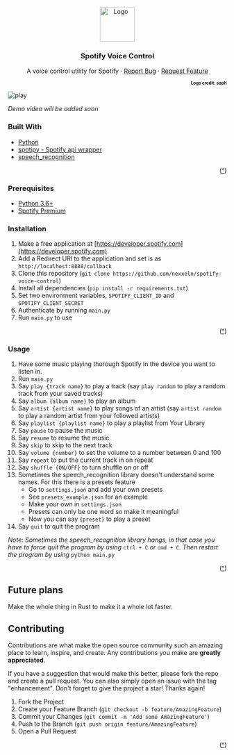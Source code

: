 ﻿<div id="top"></div>

<!-- PROJECT LOGO -->
<br />
<div align="center">
  <a href="https://github.com/nexxel/spotify-voice-control">
    <img src="https://i.imgur.com/MFthi3e.png" alt="Logo" width="80" height="80">
  </a>

<h3 align="center">Spotify Voice Control</h3>

  <p align="center">
    A voice control utility for Spotify
    · 
    <a href="https://github.com/nexxeln/spotify-voice-control/issues">Report Bug</a>
    ·
    <a href="https://github.com/nexxeln/spotify-voice-control/issues">Request Feature</a>
  </p>
</div>

<p align="right" ><sup><sub><b>Logo credit: soph</b></sub></sup></p>

![play](https://github.com/nexxeln/spotify-voice-control/blob/main/screenshots/play_dnd.gif)

_Demo video will be added soon_

### Built With

- [Python](https://python.org/)
- [spotipy - Spotify api wrapper](https://github.com/plamere/spotipy)
- [speech_recognition](https://github.com/Uberi/speech_recognition)

<p align="right">(<a href="#top">^</a>)</p>

### Prerequisites

- [Python 3.6+](https://www.python.org/downloads/)
- [Spotify Premium](https://www.spotify.com/premium/)

### Installation

1. Make a free application at [https://developer.spotify.com](https://developer.spotify.com)
2. Add a Redirect URI to the application and set is as `http://localhost:8888/callback`
3. Clone this repository (`git clone https://github.com/nexxeln/spotify-voice-control`)
4. Install all dependencies (`pip install -r requirements.txt`)
5. Set two environment variables, `SPOTIFY_CLIENT_ID` and `SPOTIFY_CLIENT_SECRET`
6. Authenticate by running `main.py`
7. Run `main.py` to use

<p align="right">(<a href="#top">^</a>)</p>

### Usage

1. Have some music playing thorough Spotify in the device you want to listen in.
2. Run `main.py`
3. Say `play {track name}` to play a track (say `play random` to play a random track from your saved tracks)
4. Say `album {album name}` to play an album
5. Say `artist {artist name}` to play songs of an artist (say `artist random` to play a random artist from your followed artists)
6. Say `playlist {playlist name}` to play a playlist from Your Library
7. Say `pause` to pause the music
8. Say `resume` to resume the music
9. Say `skip` to skip to the next track
10. Say `volume {number}` to set the volume to a number between 0 and 100
11. Say `repeat` to put the current track in on repeat
12. Say `shuffle {ON/OFF}` to turn shuffle on or off
13. Sometimes the speech_recognition library doesn't understand some names. For this there is a presets feature
    - Go to `settings.json` and add your own presets
    - See `presets_example.json` for an example
    - Make your own in `settings.json`
    - Presets can only be one word so make it meaningful
    - Now you can say `{preset}` to play a preset
14. Say `quit` to quit the program

_Note: Sometimes the speech_recognition library hangs, in that case you have to force quit the program by using_ `ctrl + C` _or_ `cmd + C`_._ _Then restart the program by using_ `python main.py`

<p align="right">(<a href="#top">^</a>)</p>

## Future plans

Make the whole thing in Rust to make it a whole lot faster.

<!-- CONTRIBUTING -->

## Contributing

Contributions are what make the open source community such an amazing place to learn, inspire, and create. Any contributions you make are **greatly appreciated**.

If you have a suggestion that would make this better, please fork the repo and create a pull request. You can also simply open an issue with the tag "enhancement".
Don't forget to give the project a star! Thanks again!

1. Fork the Project
2. Create your Feature Branch (`git checkout -b feature/AmazingFeature`)
3. Commit your Changes (`git commit -m 'Add some AmazingFeature'`)
4. Push to the Branch (`git push origin feature/AmazingFeature`)
5. Open a Pull Request

<p align="right">(<a href="#top">^</a>)</p>
